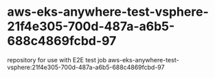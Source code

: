 # aws-eks-anywhere-test-vsphere-21f4e305-700d-487a-a6b5-688c4869fcbd-97
repository for use with E2E test job aws-eks-anywhere-test-vsphere:21f4e305-700d-487a-a6b5-688c4869fcbd-97
